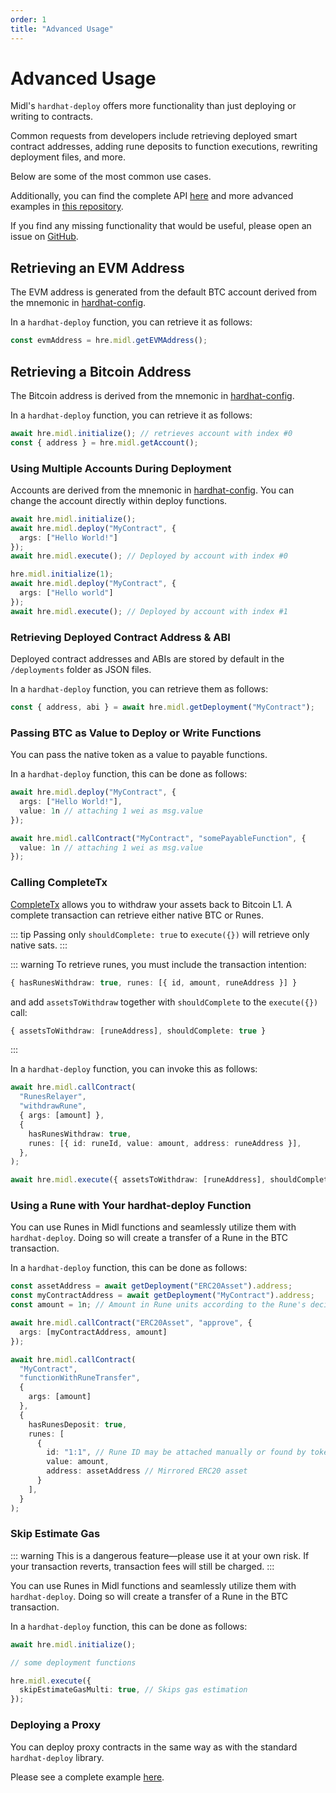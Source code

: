 ```yaml
---
order: 1
title: "Advanced Usage"
---
```


# Advanced Usage
Midl's `hardhat-deploy` offers more functionality than just deploying or writing to contracts.

Common requests from developers include retrieving deployed smart contract addresses, adding rune deposits to function executions, rewriting deployment files, and more.

Below are some of the most common use cases.

Additionally, you can find the complete API [here](./api.md) and more advanced examples in [this repository](https://github.com/midl-xyz/smart-contract-deploy-starter).

If you find any missing functionality that would be useful, please open an issue on [GitHub](https://github.com/midl-xyz/midl-js).


## Retrieving an EVM Address
The EVM address is generated from the default BTC account derived from the mnemonic in [hardhat-config](./config.md).

In a `hardhat-deploy` function, you can retrieve it as follows:
```ts
const evmAddress = hre.midl.getEVMAddress();
```


## Retrieving a Bitcoin Address
The Bitcoin address is derived from the mnemonic in [hardhat-config](./config.md).

In a `hardhat-deploy` function, you can retrieve it as follows:
```ts
await hre.midl.initialize(); // retrieves account with index #0
const { address } = hre.midl.getAccount();
```


### Using Multiple Accounts During Deployment
Accounts are derived from the mnemonic in [hardhat-config](./config.md). You can change the account directly within deploy functions.

```ts
await hre.midl.initialize();
await hre.midl.deploy("MyContract", {
  args: ["Hello World!"]
});
await hre.midl.execute(); // Deployed by account with index #0

hre.midl.initialize(1);
await hre.midl.deploy("MyContract", {
  args: ["Hello world"]
});
await hre.midl.execute(); // Deployed by account with index #1
```


### Retrieving Deployed Contract Address & ABI
Deployed contract addresses and ABIs are stored by default in the `/deployments` folder as JSON files.

In a `hardhat-deploy` function, you can retrieve them as follows:
```ts
const { address, abi } = await hre.midl.getDeployment("MyContract");
```


### Passing BTC as Value to Deploy or Write Functions
You can pass the native token as a value to payable functions.

In a `hardhat-deploy` function, this can be done as follows:
```ts
await hre.midl.deploy("MyContract", {
  args: ["Hello World!"],
  value: 1n // attaching 1 wei as msg.value
});

await hre.midl.callContract("MyContract", "somePayableFunction", {
  value: 1n // attaching 1 wei as msg.value
});
```


### Calling CompleteTx
[CompleteTx](../../actions/addCompleteTxIntention.md) allows you to withdraw your assets back to Bitcoin L1. A complete transaction can retrieve either native BTC or Runes.

::: tip
Passing only `shouldComplete: true` to `execute({})` will retrieve only native sats.
:::

::: warning
To retrieve runes, you must include the transaction intention:
```ts
{ hasRunesWithdraw: true, runes: [{ id, amount, runeAddress }] }
```

and add `assetsToWithdraw` together with `shouldComplete` to the `execute({})` call:
```ts
{ assetsToWithdraw: [runeAddress], shouldComplete: true }
```
:::

In a `hardhat-deploy` function, you can invoke this as follows:
```ts
await hre.midl.callContract(
  "RunesRelayer",
  "withdrawRune",
  { args: [amount] },
  {
    hasRunesWithdraw: true,
    runes: [{ id: runeId, value: amount, address: runeAddress }],
  },
);

await hre.midl.execute({ assetsToWithdraw: [runeAddress], shouldComplete: true });
```


### Using a Rune with Your hardhat-deploy Function
You can use Runes in Midl functions and seamlessly utilize them with `hardhat-deploy`. Doing so will create a transfer of a Rune in the BTC transaction.

In a `hardhat-deploy` function, this can be done as follows:
```ts
const assetAddress = await getDeployment("ERC20Asset").address;
const myContractAddress = await getDeployment("MyContract").address;
const amount = 1n; // Amount in Rune units according to the Rune's decimals

await hre.midl.callContract("ERC20Asset", "approve", {
  args: [myContractAddress, amount]
});

await hre.midl.callContract(
  "MyContract",
  "functionWithRuneTransfer",
  {
    args: [amount]
  },
  {
    hasRunesDeposit: true,
    runes: [
      {
        id: "1:1", // Rune ID may be attached manually or found by token address using midl-js-executor util
        value: amount,
        address: assetAddress // Mirrored ERC20 asset
      }
    ],
  }
);
```


### Skip Estimate Gas
::: warning
This is a dangerous feature—please use it at your own risk. If your transaction reverts, transaction fees will still be charged.
:::

You can use Runes in Midl functions and seamlessly utilize them with `hardhat-deploy`. Doing so will create a transfer of a Rune in the BTC transaction.

In a `hardhat-deploy` function, this can be done as follows:
```ts
await hre.midl.initialize();

// some deployment functions

hre.midl.execute({
  skipEstimateGasMulti: true, // Skips gas estimation
});
```


### Deploying a Proxy
You can deploy proxy contracts in the same way as with the standard `hardhat-deploy` library.

Please see a complete example [here](https://github.com/midl-xyz/smart-contract-deploy-starter).
